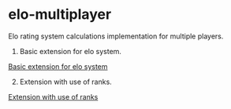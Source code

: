 # elo-multiplayer
Elo rating system calculations implementation for multiple players.

1. Basic extension for elo system.

[Basic extension for elo system](EloMultiplayerPresentation.png)

2. Extension with use of ranks.

[Extension with use of ranks](EloMultiplayerRelativePresentation.png)

